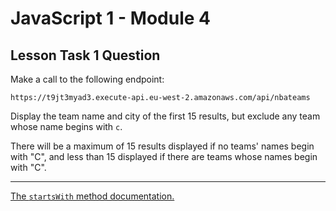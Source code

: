 # JavaScript 1 - Module 4

## Lesson Task 1 Question

Make a call to the following endpoint:

```
https://t9jt3myad3.execute-api.eu-west-2.amazonaws.com/api/nbateams
```

Display the team name and city of the first 15 results, but exclude any team whose name begins with `c`.

There will be a maximum of 15 results displayed if no teams' names begin with "C", and less than 15 displayed if there are teams whose names begin with "C".

---

<a href="https://developer.mozilla.org/en-US/docs/Web/JavaScript/Reference/Global_Objects/String/startsWith" target="_blank">The `startsWith` method documentation.</a>
